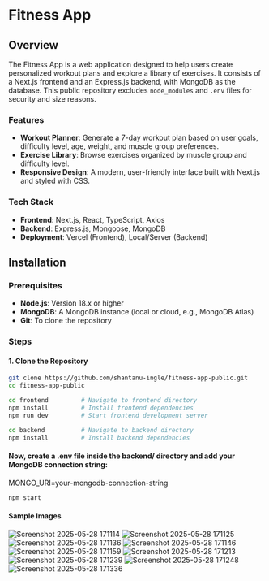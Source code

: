# Fitness App

## Overview
The Fitness App is a web application designed to help users create personalized workout plans and explore a library of exercises. It consists of a Next.js frontend and an Express.js backend, with MongoDB as the database. This public repository excludes `node_modules` and `.env` files for security and size reasons.

### Features
- **Workout Planner**: Generate a 7-day workout plan based on user goals, difficulty level, age, weight, and muscle group preferences.
- **Exercise Library**: Browse exercises organized by muscle group and difficulty level.
- **Responsive Design**: A modern, user-friendly interface built with Next.js and styled with CSS.

### Tech Stack
- **Frontend**: Next.js, React, TypeScript, Axios
- **Backend**: Express.js, Mongoose, MongoDB
- **Deployment**: Vercel (Frontend), Local/Server (Backend)

## Installation

### Prerequisites
- **Node.js**: Version 18.x or higher
- **MongoDB**: A MongoDB instance (local or cloud, e.g., MongoDB Atlas)
- **Git**: To clone the repository

### Steps

#### 1. Clone the Repository
```bash
git clone https://github.com/shantanu-ingle/fitness-app-public.git
cd fitness-app-public
```
```bash
cd frontend         # Navigate to frontend directory
npm install         # Install frontend dependencies
npm run dev         # Start frontend development server

cd backend          # Navigate to backend directory
npm install         # Install backend dependencies
```

#### Now, create a .env file inside the backend/ directory and add your MongoDB connection string:
MONGO_URI=your-mongodb-connection-string

```bash
npm start
```


#### Sample Images
![Screenshot 2025-05-28 171114](https://github.com/user-attachments/assets/d4e3ff10-b562-48ae-89fc-b550b98bedc2)
![Screenshot 2025-05-28 171125](https://github.com/user-attachments/assets/bfbfc889-49bc-4de7-b900-3afc745eb6f6)
![Screenshot 2025-05-28 171136](https://github.com/user-attachments/assets/32093b04-4dec-4f44-bc18-93c23d01ea68)
![Screenshot 2025-05-28 171146](https://github.com/user-attachments/assets/c919ed58-1671-4fe9-a302-6008e1faa0eb)
![Screenshot 2025-05-28 171159](https://github.com/user-attachments/assets/43d9d188-14c2-4734-b01e-02fb49638a4f)
![Screenshot 2025-05-28 171213](https://github.com/user-attachments/assets/da00c400-e7c8-4200-ba8c-ab07d0c88606)
![Screenshot 2025-05-28 171239](https://github.com/user-attachments/assets/6198ad15-a004-4a71-90f5-3309ed7d3b48)
![Screenshot 2025-05-28 171248](https://github.com/user-attachments/assets/56375b8c-55e7-4998-a270-1a532c7ad1cf)
![Screenshot 2025-05-28 171336](https://github.com/user-attachments/assets/32db8210-6f96-4c07-9541-4de2c152d9a7)
